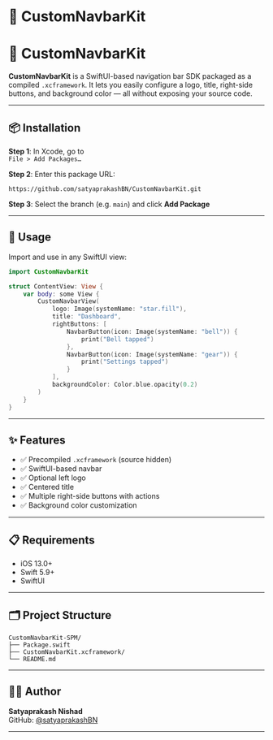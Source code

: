 # 🚀 CustomNavbarKit

# 🧩 CustomNavbarKit

**CustomNavbarKit** is a SwiftUI-based navigation bar SDK packaged as a compiled `.xcframework`. It lets you easily configure a logo, title, right-side buttons, and background color — all without exposing your source code.

---

## 📦 Installation

**Step 1**: In Xcode, go to  
`File > Add Packages…`

**Step 2**: Enter this package URL:

```
https://github.com/satyaprakashBN/CustomNavbarKit.git
```

**Step 3**: Select the branch (e.g. `main`) and click **Add Package**

---

## 🚀 Usage

Import and use in any SwiftUI view:

```swift
import CustomNavbarKit

struct ContentView: View {
    var body: some View {
        CustomNavbarView(
            logo: Image(systemName: "star.fill"),
            title: "Dashboard",
            rightButtons: [
                NavbarButton(icon: Image(systemName: "bell")) {
                    print("Bell tapped")
                },
                NavbarButton(icon: Image(systemName: "gear")) {
                    print("Settings tapped")
                }
            ],
            backgroundColor: Color.blue.opacity(0.2)
        )
    }
}
```

---

## ✨ Features

- ✅ Precompiled `.xcframework` (source hidden)
- ✅ SwiftUI-based navbar
- ✅ Optional left logo
- ✅ Centered title
- ✅ Multiple right-side buttons with actions
- ✅ Background color customization

---

## 📋 Requirements

- iOS 13.0+
- Swift 5.9+
- SwiftUI

---

## 🗂 Project Structure

```
CustomNavbarKit-SPM/
├── Package.swift
├── CustomNavbarKit.xcframework/
└── README.md
```

---

## 👨‍💻 Author

**Satyaprakash Nishad**  
GitHub: [@satyaprakashBN](https://github.com/satyaprakashBN)

---
